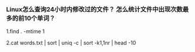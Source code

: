 ### Linux怎么查询24小时内修改过的文件？ 怎么统计文件中出现次数最多的前10个单词？

1.find . -mtime 1

2.cat words.txt | sort | uniq -c | sort -k1,1nr | head -10

